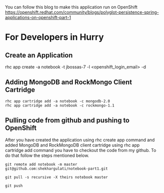 You can follow this blog to make this application run on OpenShift https://openshift.redhat.com/community/blogs/polyglot-persistence-spring-applications-on-openshift-part-1

# For Developers in Hurry

## Create an Application 

rhc app create -a notebook -t jbossas-7 -l <openshift_login_email> -d

## Adding MongoDB and RockMongo Client Cartridge

```
rhc app cartridge add -a notebook -c mongodb-2.0
rhc app cartridge add -a notebook -c rockmongo-1.1
```

## Pulling code from github and pushing to OpenShift

After you have created the application using rhc create app command and added MongoDB and RockMongoDB client cartridge using rhc app cartridge add command you have to checkout the code from my github. To do that follow the steps mentioned below.

```
git remote add notebook -m master git@github.com:shekhargulati/notebook-part1.git
 
git pull -s recursive -X theirs notebook master
 
git push
```
